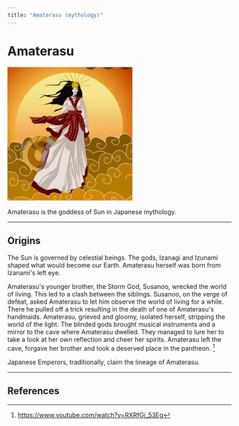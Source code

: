```yaml
---
title: "Amaterasu (mythology)"
---
```


# Amaterasu 

![img](../assets/images/amaterasu.png)

Amaterasu is the goddess of Sun in Japanese mythology.

_ _ _

## Origins

The Sun is governed by celestial beings. The gods, Izanagi and Izunami shaped what would become our Earth. Amaterasu herself was born from Izanami's left eye. 

Amaterasu's younger brother, the Storm God, Susanoo, wrecked the world of living. This led to a clash between the siblings. Susanoo, on the verge of defeat, asked Amaterasu to let him observe the world of living for a while. There he pulled off a trick resulting in the death of one of Amaterasu's handmaids. Amaterasu, grieved and gloomy, isolated herself, stripping the world of the light. The blinded gods brought musical instruments and a mirror to the cave where Amaterasu dwelled. They managed to lure her to take a look at her own reflection and cheer her spirits. Amaterasu left the cave, forgave her brother and took a deserved place in the pantheon. [^1]

Japanese Emperors, traditionally, claim the lineage of Amaterasu.

_ _ _

## References

[^1]: https://www.youtube.com/watch?v=RXRfGj_53Eg

